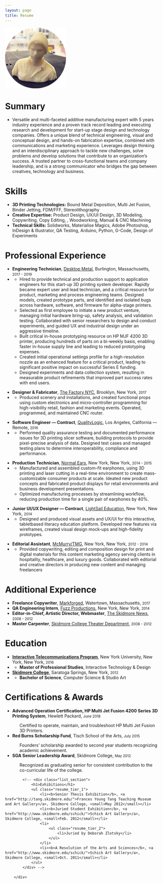 ```yaml
---
layout: page
title: Resume
---
```

<img src="/img/profile.png" alt="Profile image">

<div class="resume">			
			<div class="list_section">
				<h1>Summary</h1>
				<ul class ="resume_tier_1">
					<li>Versatile and multi-faceted additive manufacturing expert with 5 years industry experience and a proven track record leading and executing research and development for start-up stage design and technology companies. Offers a unique blend of technical engineering, visual and conceptual design, and hands-on fabrication expertise, combined with communications and marketing experience. Leverages design thinking and an interdisciplinary approach to tackle new challenges, solve problems and develop solutions that contribute to an organization’s success. A trusted partner to cross-functional teams and company leadership, and is a strong communicator who bridges the gap between creatives, technology and business. </li>
				</ul>
			</div>
			<div class="list_section">
				<h1>Skills</h1>
				<ul class="resume_tier_1">
				<div class="resume-lists">
					<li><strong>3D Printing Technologies:</strong> Bound Metal Deposition, Multi Jet Fusion, Binder Jetting, FDM/FFF, Stereolithography</li>
					<li><strong>Creative Expertise:</strong> Product Design, UX/UI Design, 3D Modeling, Copywriting, Copy Editing, , Woodworking, Manual & CNC Machining</li>
					<li><strong>Technical Skills:</strong> Solidworks, Materialise Magics, Adobe Photoshop, InDesign &amp; Illustrator, QA Testing, Arduino, Python, G-Code, Design of Experiments</li>
				</div>
				</ul>
			</div>
			<div class="list_section">
				<h1>Professional Experience</h1>
				<ul class="resume_tier_1">
					<li><strong>Engineering Technician</strong>, <a href="http://www.desktopmetal.com/">Desktop Metal</a>, Burlington, Massachusetts, <small>2017 - 2019</small></li>
					<li>
						<ul class="resume_tier_2">
						<li>Hired to provide technical and production support to application engineers for this start-up 3D printing system developer. Rapidly became expert user and lead technician, and a critical resource for product, marketing and process engineering teams. Designed models, created prototype parts, and identified and isolated bugs across hardware, software, and firmware for alpha-stage printers.</li>
						<li>Selected as first employee to initiate a new product venture, managing initial hardware bring-up, safety analysis, and validation testing. Collaborated with senior researchers to design and conduct experiments, and guided UX and industrial design under an aggressive timeline.</li> 
						<li>Built critical in-house prototyping resource on HP MJF 4200 3D printer, producing hundreds of parts on a bi-weekly basis, enabling faster in-house supply line and leading to reduced prototyping expenses.</li>
						<li>Created initial operational settings profile for a high-resolution nozzle as an enhanced feature for a critical product, leading to significant positive impact on successful Series E funding.</li>
						<li>Designed experiments and data collection system, resulting in measurable product refinements that improved part success rates with end users.</li>
					</ul>
					</li>
				</ul>
				<ul class="resume_tier_1">
					<li><strong>Designer &amp; Fabricator</strong>, <a href="http://www.thefactorynyc.com/">The Factory NYC</a>, Brooklyn, New York, <small>2017</small></li>
					<li>
						<ul class="resume_tier_2">
							<li>Produced scenery and installations, and created functional props using custom electronics and micro-controller programming for high-visibility retail, fashion and marketing events. Operated, programmed, and maintained CNC router.</li>
					</ul>
					</li>
				</ul>
				<ul class="resume_tier_1">
					<li><strong>Software Engineer &mdash; Contract</strong>, <a href="http://www.qualitylogic.com/">QualityLogic</a>, Los Angeles, California &mdash; Remote, <small>2016</small></li>
					<li>
						<ul class="resume_tier_2">
							<li>Performed quality assurance testing and documented performance issues for 3D printing slicer software, building protocols to provide pixel-precise analysis of data. Designed test cases and managed testing plans to determine interoperability, compliance and performance.</li>
					</ul>
					</li>
				</ul>
				<ul class="resume_tier_1">
					<li><strong>Production Technician</strong>, <a href="http://www.nrml.com">Normal Ears</a>, New York, New York, <small>2014 - 2015</small></li>
					<li>
						<ul class="resume_tier_2">
							<li>Manufactured and assembled custom-fit earphones, using 3D printing and laser cutting in a real-time environment to create mass-customizable consumer products at scale. Ideated new product concepts and fabricated product displays for retail environments and business development presentations.</li>
							<li>Optimized manufacturing processes by streamlining workflow, reducing production time for a single pair of earphones by 40%.</li>
					</ul>
					</li>
				</ul>
				<ul class="resume_tier_1">
					<li><strong>Junior UI/UX Designer &mdash; Contract</strong>, <a href="http://www.lightsailed.com">LightSail Education</a>, New York, New York, <small>2014</small></li>
					<li>
						<ul class="resume_tier_2">
							<li>Designed and produced visual assets and UX/UI for this interactive, tabletbased literacy education platform. Developed new features via wireframes, created visual design mock-ups and high-fidelity prototypes. </li>
					</ul>
					</li>
				</ul>
				<ul class="resume_tier_1">
					<li><strong>Editorial Assistant</strong>, <a href="http://www.mcmurry.com/">McMurry/TMG</a>, New York, New York, <small>2012 - 2014</small></li>
					<li>
						<ul class="resume_tier_2">
							<li>Provided copywriting, editing and composition design for print and digital materials for this content marketing agency serving clients in hospitality, healthcare, and luxury goods. Collaborated with editorial and creative directors in producing new content and managing freelancers</li>
					</ul>
					</li>
				</ul>
			</div>
			<div class="list_section">
				<h1>Additional Experience</h1>
				<ul class ="resume_tier_1">
					<li><strong>Freelance Copywriter</strong>, <a href="http://www.markforged.com">Markforged</a>, Watertown, Massachusetts, <small>2017</small></li>
					<li><strong>QA Engineering Intern</strong>, <a href="http://www.fuzzproductions.com">Fuzz Productions</a>, New York, New York, <small>2014</small></li>
					<li><strong>Editor-in-Chief, Artistic Director, Webmaster</strong>, <a href="http://www.skidmorenews.com/">The Skidmore News</a>, <small>2008 - 2012</small></li>
					<li><strong>Master Carpenter</strong>, <a href="http://www.skidmore.edu/academics/theater/">Skidmore College Theater Department</a>, <small>2008 - 2012</small></li>
				</ul>
			</div>
			<div class="list_section">
				<h1>Education</h1>
				<ul class="resume_tier_1">
					<li><b><a href="http://itp.nyu.edu"> Interactive Telecommunications Program</a></b>, New York University, New York, New York, <small>2016</small></li>
					<li>
						<ul class="resume_tier_2">
							<li><b>Master of Professional Studies</b>, Interactive Technology &amp; Design</li>
						</ul>
					</li>
					<li><b><a href="http://www.skidmore.edu/">Skidmore College</a></b>, Saratoga Springs, New York, <small>2012</small></li>
					<li>
						<ul class="resume_tier_2">
							<li><b>Bachelor of Science</b>, Computer Science &amp; Studio Art</li>
						</ul>
					</li>
				</ul>
			</div>
			<div class="list_section">
				<h1>Certifications &amp; Awards</h1>
				<ul class="resume_tier_1">
				<div class="resume-lists">
					<li><strong>Advanced Operation Certification, HP Multi Jet Fusion 4200 Series 3D Printing System</strong>, Hewlett Packard, <small>June 2018</small></li>
						<ul class="resume_tier_2">Certified to operate, maintain, and troubleshoot HP Multi Jet Fusion 3D Printers.</ul>
					<li><strong>Red Burns Scholarship Fund</strong>, Tisch School of the Arts, <small>July 2015</small></li>
						<ul class="resume_tier_2">
							Founders’ scholarship awarded to second year students recognizing academic achievement.
						</ul>
					<li><strong>SGA Senior Leadership Award</strong>, Skidmore College, <small>May 2012</small></li>
						<ul class="resume_tier_2">
							Recognized as graduating senior for consistent contribution to the co-curricular life of the college.
						</ul>
				</div>
				</ul>
			</div>

			<!-- <div class="list_section">
				<h1>Exhibitions</h1>
				<ul class="resume_tier_1">
					<li><b>Senior Thesis Exhibition</b>, <a href="http://tang.skidmore.edu/">Frances Young Tang Teaching Museum and Art Gallery</a>, Skidmore College, <small>May 2012</small></li>
					<li><b>Juried Student Exhibition</b>, <a href="http://www.skidmore.edu/schick/">Schick Art Gallery</a>, Skidmore College, <small>Feb. 2012</small></li>
					<li>
						<ul class="resume_tier_2">
							<li>Juried by Deborah Zlotsky</li>
						</ul>
					</li>
					<li><b>A Resolution of the Arts and Sciences</b>, <a href="http://www.skidmore.edu/schick/">Schick Art Gallery</a>, Skidmore College, <small>Oct. 2011</small></li>
				</ul>
			</div> -->

		</div>